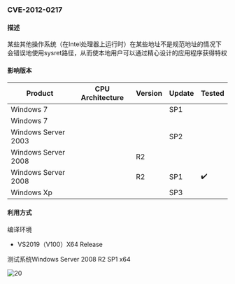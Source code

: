 ### CVE-2012-0217

#### 描述

某些其他操作系统（在Intel处理器上运行时）在某些地址不是规范地址的情况下会错误地使用sysret路径，从而使本地用户可以通过精心设计的应用程序获得特权

#### 影响版本

| Product             | CPU Architecture | Version | Update | Tested             |
| ------------------- | ---------------- | ------- | ------ | ------------------ |
| Windows 7           |                  |         | SP1    |                    |
| Windows 7           |                  |         |        |                    |
| Windows Server 2003 |                  |         | SP2    |                    |
| Windows Server 2008 |                  | R2      |        |                    |
| Windows Server 2008 |                  | R2      | SP1    | :heavy_check_mark: |
| Windows Xp          |                  |         | SP3    |                    |

#### 利用方式

编译环境

- VS2019（V100）X64 Release

测试系统Windows Server 2008 R2 SP1 x64

![20](https://github.com/Ascotbe/Random-img/blob/master/WindowsKernelExploits/CVE-2012-0217_win2008_x64.gif?raw=true)

